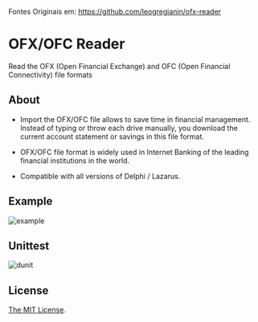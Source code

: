 Fontes Originais em: https://github.com/leogregianin/ofx-reader
# OFX/OFC Reader
Read the OFX (Open Financial Exchange) and OFC (Open Financial Connectivity) file formats

About
-------

   * Import the OFX/OFC file allows to save time in financial management. Instead of typing or throw each drive manually, you download the current account statement or savings in this file format.

   * OFX/OFC file format is widely used in Internet Banking of the leading financial institutions in the world.

   * Compatible with all versions of Delphi / Lazarus.
  
Example
-------

![example](examples/output/ofcreader-example.png)


Unittest
-------

![dunit](unittest/output/dunit.png)

License
-------

[The MIT License](LICENSE).
